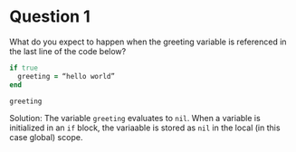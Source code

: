 # Question 1

What do you expect to happen when the greeting variable is referenced in the last line of the code below?

```Ruby
if true
  greeting = “hello world”
end

greeting
```

Solution:
The variable `greeting` evaluates to `nil`.  When a variable is initialized in an `if` block, the variaable is stored as `nil` in the local (in this case global) scope.
